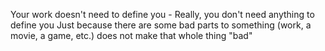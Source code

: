 Your work doesn't need to define you
	- Really, you don't need anything to define you
Just because there are some bad parts to something (work, a movie, a game, etc.) does not make that whole thing "bad"
